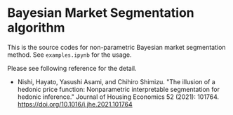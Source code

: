 # Bayesian Market Segmentation algorithm

This is the source codes for non-parametric Bayesian market segmentation method.
See `examples.ipynb` for the usage.

Please see following reference for the detail.

- Nishi, Hayato, Yasushi Asami, and Chihiro Shimizu. "The illusion of a hedonic price function: Nonparametric interpretable segmentation for hedonic inference." Journal of Housing Economics 52 (2021): 101764. https://doi.org/10.1016/j.jhe.2021.101764